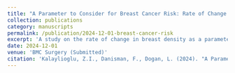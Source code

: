 ```yaml
---
title: "A Parameter to Consider for Breast Cancer Risk: Rate of Change in Breast Density"
collection: publications
category: manuscripts
permalink: /publication/2024-12-01-breast-cancer-risk
excerpt: 'A study on the rate of change in breast density as a parameter for assessing breast cancer risk.'
date: 2024-12-01
venue: 'BMC Surgery (Submitted)'
citation: 'Kalaylioglu, Z.I., Danisman, F., Dogan, L. (2024). "A Parameter to Consider for Breast Cancer Risk: Rate of Change in Breast Density." <i>BMC Surgery</i>.'
---
```

